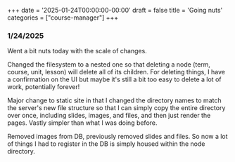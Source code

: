+++
date = '2025-01-24T00:00:00-00:00'
draft = false
title = 'Going nuts'
categories = ["course-manager"]
+++

### 1/24/2025

Went a bit nuts today with the scale of changes.

Changed the filesystem to a nested one so that deleting a node (term, course, unit, lesson) will delete all of its children. For deleting things, I have a confirmation on the UI but maybe it's still a bit too easy to delete a lot of work, potentially forever!

Major change to static site in that I changed the directory names to match the server's new file structure so that I can simply copy the entire directory over once, including slides, images, and files, and then just render the pages. Vastly simpler than what I was doing before.

Removed images from DB, previously removed slides and files. So now a lot of things I had to register in the DB is simply housed within the node directory.
